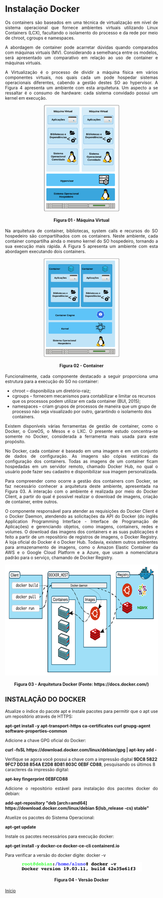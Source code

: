 # Instalação Docker
<p align="justify">Os containers são baseados em uma técnica de virtualização em nível de sistema operacional que fornece ambientes virtuais utilizando Linux Containers (LCX), facultando o isolamento do processo e da rede por meio de chroot, cgroups e namespaces.</p>

<p align="justify">A abordagem de container pode acarretar dúvidas quando comparados com máquinas virtuais (MV). Considerando a semelhança entre os modelos, será apresentado um comparativo em relação ao uso de container e máquinas virtuais.</p>

<p align="justify">A Virtualização é o processo de dividir a máquina física em vários componentes virtuais, nos quais cada um pode hospedar sistemas operacionais diferentes, cabendo a gestão destes SO ao hypervisor. A Figura 4 apresenta um ambiente com esta arquitetura. Um aspecto a se ressaltar é o consumo de hardware: cada sistema convidado possui um kernel em execução.</p>

<p align="center"><img src="images/install-docker/VM.png"  width="250" height="351" align="middle"/></p>
<h4 align="middle">Figura 01 - Máquina Virtual</h4>



<p align="justify">Na arquitetura de container, bibliotecas, system calls e recursos do SO hospedeiro são compartilhados com os containers. Neste ambiente, cada container compartilha ainda o mesmo kernel do SO hospedeiro, tornando a sua execução mais rápida. A Figura 5 apresenta um ambiente com esta abordagem executando dois containers.</p>

<p align="center"><img src="images/install-docker/container.png"  width="250" height="325" align="middle"/></p>
<h4 align="middle">Figura 02 - Container</h4>

<p align="justify">Funcionalmente, cada componente destacado a seguir proporciona uma estrutura para a execução do SO no container:</p>

*	chroot – disponibiliza um diretório-raiz;
*	cgroups – fornecem mecanismos para contabilizar e limitar os recursos que os processos podem utilizar em cada container (BUI, 2015);
*	namespaces – criam grupos de processos de maneira que um grupo de processo não seja visualizado por outro, garantindo o isolamento dos containers. 

<p align="justify">Existem disponíveis várias ferramentas de gestão de container, como o Docker, o CoreOS, o Mesos e o LXC. O presente estudo concentra-se somente no Docker, considerada a ferramenta mais usada para este propósito.</p>

<p align="justify">No Docker, cada container é baseado em uma imagem e em um conjunto de dados de configuração. As imagens são cópias estáticas da configuração dos containers. Todas as imagens de um container ficam hospedadas em um servidor remoto, chamado Docker Hub, no qual o usuário pode fazer seu cadastro e disponibilizar sua imagem personalizada.</p>


<p align="justify">Para compreender como ocorre a gestão dos containers com Docker, se faz necessário conhecer a arquitetura deste ambiente, apresentada na Figura 03. A interação com o ambiente é realizada por meio do Docker Client, a partir do qual é possível realizar o download de imagens, criação de container, entre outros.</p> 

<p align="justify">O componente responsável para atender as requisições do Docker Client é o Docker Daemon, atendendo as solicitações da API do Docker (do inglês Application Programming Interface - Interface de Programação de Aplicações) e gerenciando objetos, como imagens, containers, redes e volumes. O download das imagens dos containers e as suas publicações é feito a partir de um repositório de registros de imagens, o Docker Registry. A loja oficial do Docker é o Docker Hub. Todavia, existem outros ambientes para armazenamento de imagens, como o Amazon Elastic Container da AWS e o Google Cloud Platform e a Azure, que usam a nomenclatura padrão para o serviço, chamando de Docker Registry.</p>




<p align="center"><img src="images/install-docker/architecture.png"  width="700" height="366" align="middle"/></p>
<h4 align="middle">Figura 03 - Arquitetura Docker (Fonte: https://docs.docker.com/)</h4>



## INSTALAÇÃO DO DOCKER

<p align="justify">Atualize o índice do pacote apt e instale pacotes para permitir que o apt use um repositório através de HTTPS:</P>

<p align="left">
<b>apt-get install -y
    apt-transport-https 
    ca-certificates 
    curl 
    gnupg-agent 
    software-properties-common</b>
</p>

<p align="justify">Adicione a chave GPG oficial do Docker:</P>

<p align="left"><b>curl -fsSL https://download.docker.com/linux/debian/gpg | apt-key add - </b></p>

<p align="left">Verifique se agora você possui a chave com a impressão digital <b>9DC8 5822 9FC7 DD38 854A E2D8 8D81 803C 0EBF CD88</b>, pesquisando os últimos 8 caracteres da impressão digital:</P>

<p align="left"><b>apt-key fingerprint 0EBFCD88</b></p>


<p align="justify">Adicione o repositório estável para instalação dos pacotes docker do debian:</p>
<p align="left"><b>add-apt-repository 
   "deb [arch=amd64] https://download.docker.com/linux/debian 
   $(lsb_release -cs) 
   stable"</b></p>

<p align="justify">Atuelize os pacotes do Sistema Operacional:</p>   
<p align="left"><b> apt-get update</b></p>
   
<p align="justify">Instale os pacotes necessários para execução docker:</p>
<p align="left"><b>apt-get install -y docker-ce docker-ce-cli containerd.io </b></p>



<p align="justify">Para verificar a versão do docker digite: docker -v</p>

<p align="center"><img src="images/install-docker/version-docker.png"  width="400" height="31" align="middle"/></p>
<h4 align="middle">Figura 04 - Versão Docker</h4>


[Início](/README.md)
